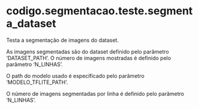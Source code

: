 <a id="module-codigo.segmentacao.teste.segmenta_dataset"></a>

<a id="codigo-segmentacao-teste-segmenta-dataset"></a>

# codigo.segmentacao.teste.segmenta_dataset

Testa a segmentação de imagens do dataset.

As imagens segmentadas são do dataset definido pelo parâmetro ‘DATASET_PATH’. O número
de imagens mostradas é definido pelo parâmetro ‘N_LINHAS’.

O path do modelo usado é específicado pelo parâmetro ‘MODELO_TFLITE_PATH’.

O número de imagens segmentadas por linha é definido pelo parâmetro ‘N_LINHAS’.

